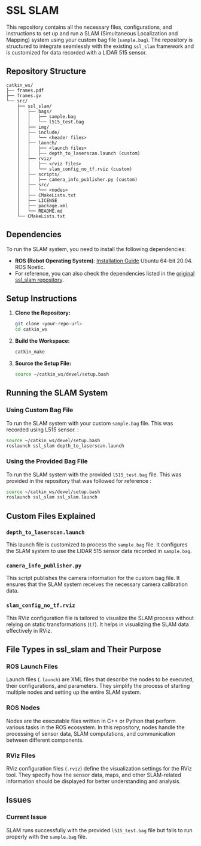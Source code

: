 # SSL SLAM 

This repository contains all the necessary files, configurations, and instructions to set up and run a SLAM (Simultaneous Localization and Mapping) system using your custom bag file (`sample.bag`). The repository is structured to integrate seamlessly with the existing `ssl_slam` framework and is customized for data recorded with a LIDAR 515 sensor.

## Repository Structure

```
catkin_ws/
├── frames.pdf
├── frames.gv
└── src/
    ├── ssl_slam/
    │   ├── bags/
    │   │   ├── sample.bag
    │   │   └── l515_test.bag
    │   ├── img/
    │   ├── include/
    │   │   └── <header files>
    │   ├── launch/
    │   │   ├── <launch files>
    │   │   ├── depth_to_laserscan.launch (custom)
    │   ├── rviz/
    │   │   ├── <rviz files>
    │   │   └── slam_config_no_tf.rviz (custom)
    │   ├── scripts/
    │   │   ├── camera_info_publisher.py (custom)
    │   ├── src/
    │   │   └── <nodes>
    │   ├── CMakeLists.txt
    │   ├── LICENSE
    │   ├── package.xml
    │   └── README.md
    └── CMakeLists.txt
```

## Dependencies

To run the SLAM system, you need to install the following dependencies:

- **ROS (Robot Operating System)**: [Installation Guide](http://wiki.ros.org/ROS/Installation) 
Ubuntu 64-bit 20.04. ROS Noetic.
- For reference, you can also check the dependencies listed in the [original ssl_slam repository](https://github.com/wh200720041/ssl_slam).

## Setup Instructions

1. **Clone the Repository:**

    ```sh
    git clone <your-repo-url>
    cd catkin_ws
    ```

2. **Build the Workspace:**

    ```sh
    catkin_make
    ```

3. **Source the Setup File:**

    ```sh
    source ~/catkin_ws/devel/setup.bash
    ```

## Running the SLAM System

### Using  Custom Bag File

To run the SLAM system with your custom `sample.bag` file. This was recorded using L515 sensor. :

```sh
source ~/catkin_ws/devel/setup.bash
roslaunch ssl_slam depth_to_laserscan.launch
```


### Using the Provided Bag File

To run the SLAM system with the provided `l515_test.bag` file. This was provided in the repository that was followed for reference :

```sh
source ~/catkin_ws/devel/setup.bash
roslaunch ssl_slam ssl_slam.launch
```

## Custom Files Explained

### `depth_to_laserscan.launch`
This launch file is customized to process the `sample.bag` file. It configures the SLAM system to use the LIDAR 515 sensor data recorded in `sample.bag`.

### `camera_info_publisher.py`
This script publishes the camera information for the custom bag file. It ensures that the SLAM system receives the necessary camera calibration data.

### `slam_config_no_tf.rviz`
This RViz configuration file is tailored to visualize the SLAM process without relying on static transformations (`tf`). It helps in visualizing the SLAM data effectively in RViz.

## File Types in ssl_slam and Their Purpose

### ROS Launch Files
Launch files (`.launch`) are XML files that describe the nodes to be executed, their configurations, and parameters. They simplify the process of starting multiple nodes and setting up the entire SLAM system.

### ROS Nodes
Nodes are the executable files written in C++ or Python that perform various tasks in the ROS ecosystem. In this repository, nodes handle the processing of sensor data, SLAM computations, and communication between different components.

### RViz Files
RViz configuration files (`.rviz`) define the visualization settings for the RViz tool. They specify how the sensor data, maps, and other SLAM-related information should be displayed for better understanding and analysis.

## Issues 

### Current Issue
SLAM runs successfully with the provided `l515_test.bag` file but fails to run properly with the `sample.bag` file.
